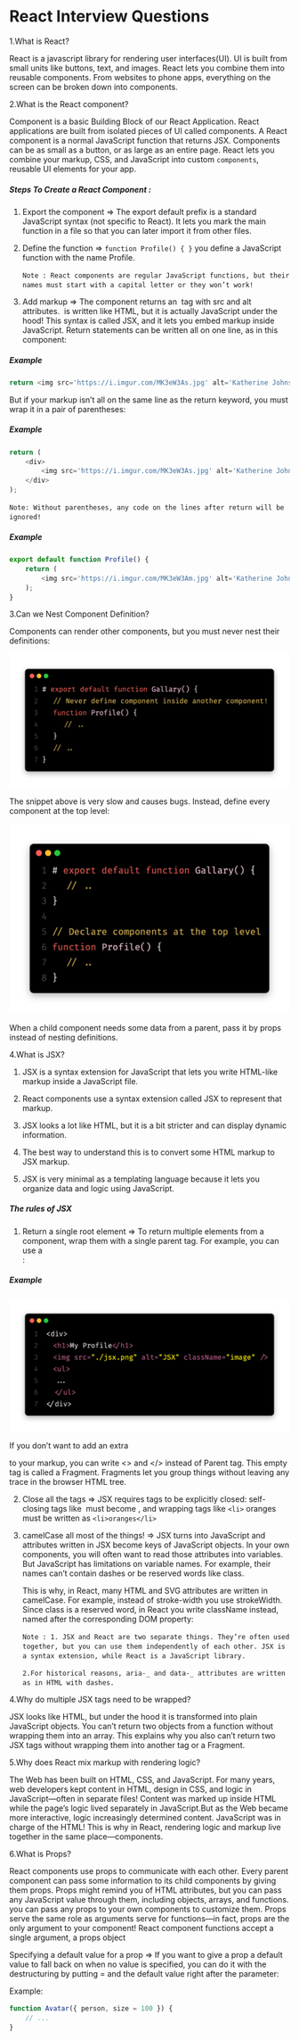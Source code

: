# React Interview Questions

1.What is React?

React is a javascript library for rendering user interfaces(UI). UI is built from small units like buttons, text, and images. React lets you combine them into reusable components. From websites to phone apps, everything on the screen can be broken down into components.

2.What is the React component?

Component is a basic Building Block of our React Application. React applications are built from isolated pieces of UI called components. A React component is a normal JavaScript function that returns JSX. Components can be as small as a button, or as large as an entire page. React lets you combine your markup, CSS, and JavaScript into custom `components`, reusable UI elements for your app.

##### Steps To Create a React Component :

1.  Export the component ⇒ The export default prefix is a standard JavaScript syntax (not specific to React). It lets you mark the main function in a file so that you can later import it from other files.

2.  Define the function ⇒ `function Profile() { }` you define a JavaScript function with the name Profile.

    `Note : React components are regular JavaScript functions, but their names must start with a capital letter or they won’t work!`

3.  Add markup ⇒
    The component returns an <img /> tag with src and alt attributes. <img /> is written like HTML, but it is actually JavaScript under the hood! This syntax is called JSX, and it lets you embed markup inside JavaScript.
    Return statements can be written all on one line, as in this component:

##### Example

```javascript
return <img src='https://i.imgur.com/MK3eW3As.jpg' alt='Katherine Johnson' />;
```

But if your markup isn’t all on the same line as the return keyword, you must wrap it in a pair of parentheses:

##### Example

```javascript
return (
    <div>
        <img src='https://i.imgur.com/MK3eW3As.jpg' alt='Katherine Johnson' />
    </div>
);
```

`Note: Without parentheses, any code on the lines after return will be ignored! `

##### Example

```javascript
export default function Profile() {
    return (
        <img src='https://i.imgur.com/MK3eW3Am.jpg' alt='Katherine Johnson' />
    );
}
```

3.Can we Nest Component Definition?

Components can render other components, but you must never nest their definitions:

![Nesting1](./images/nesting_1.png)

The snippet above is very slow and causes bugs. Instead, define every component at the top level:

![Nesting2](./images/nesting_2.png)

When a child component needs some data from a parent, pass it by props instead of nesting definitions.

4.What is JSX?

1. JSX is a syntax extension for JavaScript that lets you write HTML-like markup inside a JavaScript file.

2. React components use a syntax extension called JSX to represent that markup.

3. JSX looks a lot like HTML, but it is a bit stricter and can display dynamic information.

4. The best way to understand this is to convert some HTML markup to JSX markup.

5. JSX is very minimal as a templating language because it lets you organize data and logic using JavaScript.

##### The rules of JSX

1. Return a single root element ⇒ To return multiple elements from a component, wrap them with a single parent tag.
   For example, you can use a <div>:

##### Example

![jsx](./images/jsx.png)

If you don’t want to add an extra <div> to your markup, you can write <> and </> instead of Parent tag. This empty tag is called a Fragment. Fragments let you group things without leaving any trace in the browser HTML tree.

2. Close all the tags ⇒ JSX requires tags to be explicitly closed: self-closing tags like <img> must become <img />, and wrapping tags like `<li>` oranges must be written as `<li>oranges</li>`

3. camelCase all most of the things! ⇒ JSX turns into JavaScript and attributes written in JSX become keys of JavaScript objects. In your own components, you will often want to read those attributes into variables. But JavaScript has limitations on variable names. For example, their names can’t contain dashes or be reserved words like class.

    This is why, in React, many HTML and SVG attributes are written in camelCase. For example, instead of stroke-width you use strokeWidth. Since class is a reserved word, in React you write className instead, named after the corresponding DOM property:

    `Note : 1. JSX and React are two separate things. They’re often used together, but you can use them independently of each other. JSX is a syntax extension, while React is a JavaScript library.`

    `2.For historical reasons, aria-_ and data-_ attributes are written as in HTML with dashes.`

4.Why do multiple JSX tags need to be wrapped?

JSX looks like HTML, but under the hood it is transformed into plain JavaScript objects. You can’t return two objects from a function without wrapping them into an array. This explains why you also can’t return two JSX tags without wrapping them into another tag or a Fragment.

5.Why does React mix markup with rendering logic?

The Web has been built on HTML, CSS, and JavaScript. For many years, web developers kept content in HTML, design in CSS, and logic in JavaScript—often in separate files! Content was marked up inside HTML while the page’s logic lived separately in JavaScript.But as the Web became more interactive, logic increasingly determined content. JavaScript was in charge of the HTML! This is why in React, rendering logic and markup live together in the same place—components.

6.What is Props?

React components use props to communicate with each other. Every parent component can pass some information to its child components by giving them props. Props might remind you of HTML attributes, but you can pass any JavaScript value through them, including objects, arrays, and functions. you can pass any props to your own components to customize them. Props serve the same role as arguments serve for functions—in fact, props are the only argument to your component! React component functions accept a single argument, a props object

Specifying a default value for a prop ⇒ If you want to give a prop a default value to fall back on when no value is specified, you can do it with the destructuring by putting = and the default value right after the parameter:

Example:

```javascript
function Avatar({ person, size = 100 }) {
    // ...
}
```
